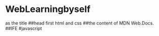 # WebLearningbyself
as the title
##head first html and css
##the content of MDN Web.Docs.
##IFE
#javascript
